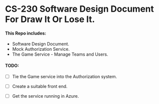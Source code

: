# CS-230 Software Design Document For Draw It Or Lose It. 
#### This Repo includes:
 * Software Design Document. 
 * Mock Authorization Service. 
 * The Game Service - Manage Teams and Users.

#### TODO: 
 - [ ] Tie the Game service into the Authorization system.
 - [ ] Create a suitable front end.
 - [ ] Get the service running in Azure.



